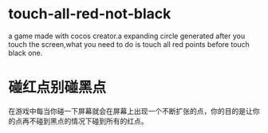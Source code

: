 # touch-all-red-not-black
a game made with cocos creator.a expanding circle generated after you touch the screen,what you need to do is touch all red points before touch black one.

# 碰红点别碰黑点
在游戏中每当你碰一下屏幕就会在屏幕上出现一个不断扩张的点，你的目的是让你的点再不碰到黑点的情况下碰到所有的红点。
